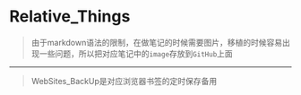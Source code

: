 # Relative_Things
> 由于markdown语法的限制，在做笔记的时候需要图片，移植的时候容易出现一些问题，所以把对应笔记中的`image`存放到`GitHub`上面
------
> WebSites_BackUp是对应浏览器书签的定时保存备用
